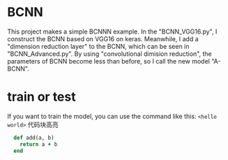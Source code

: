 # BCNN
This project makes a simple BCNNN example. In the "BCNN_VGG16.py", I construct the BCNN based on VGG16 on keras. Meanwhile,  I add a "dimension reduction layer" to the BCNN, which can be seen in "BCNN_Advanced.py". By using "convolutional dimision reduction", the parameters of BCNN become less than before, so I call the new model "A-BCNN".
# train or test
If you want to train the model, you can use the command like this:
`<hello world>`
代码块高亮
```ruby
  def add(a, b)
    return a + b
  end
